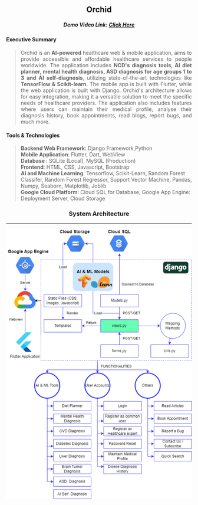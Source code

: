 <div align="center">
 <h2>Orchid</h2>
  
 <h5>Demo Video Link: <b><a href="https://youtu.be/JTrxPWC0udU">Click Here</a></b></h5>
</div> 
 <div align="justify">
  <h4>Executive Summary</h4> 
   
 > <p>Orchid is an <b>AI-powered</b> healthcare web & mobile application, aims to provide accessible and affordable healthcare services to people worldwide. The application includes <b>NCD's diagnosis tools, AI diet planner, mental health diagnosis, ASD diagnosis for age groups 1 to 3 and AI self-diagnosis</b>, utilizing state-of-the-art technologies like <b>TensorFlow & Scikit-learn</b>.
 > The mobile app is built with Flutter, while the web application is built with Django.  Orchid's architecture allows for easy integration, making it a versatile solution to meet the specific needs of healthcare providers. The application also includes features where users can maintain their medical profile, analyse their diagnosis history, book appointments, read blogs, report bugs, and much more. </p>
 </div>

  <div>
  <h4>Tools & Technologies</h4> 
    
  > <b>Backend	Web Framework</b>: Django Framework,Python
  <br> <b>Mobile Application</b>: Flutter, Dart, WebView
  <br> <b>Database </b>: SQLite (Local), MySQL (Production)
  <br> <b>Frontend</b>: HTML, CSS, Javascript, Bootstrap
  <br> <b>AI and Machine Learning</b>: Tensorflow, Scikit-Learn, Random Forest Classifer, Random Forest Regressor, Support Vector Machine, Pandas, Numpy, Seaborn, Matplotlib, Joblib
  <br> <b>Google Cloud Platform</b>:	Cloud SQL for Database, Google App Engine: Deployment Server, Cloud Storage
 </div>

<div align="center">
 <h3>System Architecture</h3>
 <hr>
  <img src="https://github.com/mrinalmayank7/orchid/blob/main/Diagrams/Structure.png"> </img>
</div> 

 
